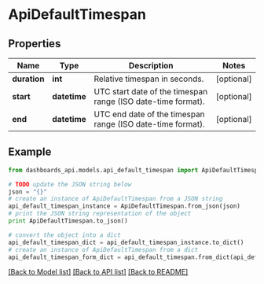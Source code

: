 # ApiDefaultTimespan


## Properties
Name | Type | Description | Notes
------------ | ------------- | ------------- | -------------
**duration** | **int** | Relative timespan in seconds. | [optional] 
**start** | **datetime** | UTC start date of the timespan range (ISO date-time format). | [optional] 
**end** | **datetime** | UTC end date of the timespan range (ISO date-time format). | [optional] 

## Example

```python
from dashboards_api.models.api_default_timespan import ApiDefaultTimespan

# TODO update the JSON string below
json = "{}"
# create an instance of ApiDefaultTimespan from a JSON string
api_default_timespan_instance = ApiDefaultTimespan.from_json(json)
# print the JSON string representation of the object
print ApiDefaultTimespan.to_json()

# convert the object into a dict
api_default_timespan_dict = api_default_timespan_instance.to_dict()
# create an instance of ApiDefaultTimespan from a dict
api_default_timespan_form_dict = api_default_timespan.from_dict(api_default_timespan_dict)
```
[[Back to Model list]](../README.md#documentation-for-models) [[Back to API list]](../README.md#documentation-for-api-endpoints) [[Back to README]](../README.md)


